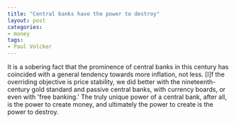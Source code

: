 ```yaml
---
title: "Central banks have the power to destroy"
layout: post
categories:
- money
tags:
- Paul Volcker
---
```


It is a sobering fact that the prominence of central banks in this century has coincided with a general tendency towards more inflation, not less. \[I\]f the overriding objective is price stability, we did better with the nineteenth-century gold standard and passive central banks, with currency boards, or even with 'free banking.' The truly unique power of a central bank, after all, is the power to create money, and ultimately the power to create is the power to destroy.